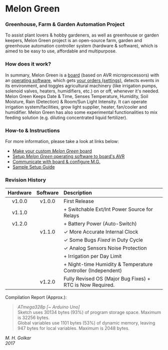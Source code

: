 # Melon Green
### Greenhouse, Farm & Garden Automation Project
To assist plant lovers & hobby gardeners, as well as greenhouse or garden keepers, Melon Green project is an open-source farm, garden and greenhouse automation controller system (hardware & software), which is aimed to be easy to use, affordable and multipurpose.   


### How does it work?
In summary, Melon Green is a [board](Documentation/1_Melon_Green_Board_[DIY].md) (based on AVR microprocessors) with an [operating software](Documentation/2_Upload_Melon_Green_to_AVR.md), which gets [your orders (settings)](Documentation/3_Serial_Command_Line_Interface.md), detects events in its environment, and toggles agricultural machinery (like irrigation pumps, solenoid valves, heaters, humidifiers, etc.) on or off, whenever it's needed.  
Melon Green Keeps Date & Time, Senses Temperature, Humidity, Soil Moisture, Rain (Detection) & Room/Sun Light Intensity. It can operate irrigation system/facilities, grow light supplier, heater, fan/cooler and humidifier. Melon Green has also some experimental functionalities to mix feeding solution (e.g. diluting concentrated liquid fertilizer).  

### How-to & Instructions
For more information, please take a look at links below:
*   [Make your custom *Melon Green* board](Documentation/1_Melon_Green_Board_[DIY].md)
*   [Setup *Melon Green* operating software to board's AVR](Documentation/2_Upload_Melon_Green_to_AVR.md)
*   [Communicate with board & configure M.G.](Documentation/3_Serial_Command_Line_Interface.md)
*   [Sample Setup Guide](Documentation/4_Sample_Setup_Guide.md)

### Revision History
|Hardware|Software|Description|
|:------:|:------:|:----------|
|v1.0.0|v1.0.0|First Release|
|v1.1.0||+ Switchable Ext/Int Power Source for Relays|
|v1.2.0||+ Battery Power (Auto-Switch)|
||v1.1.0|✓ More Accurate Internal Clock|
|||✓ Some Bugs *Fixed* in Duty Cycle |
|||✓ Analog Sensors Noise Protection|
|||+ Irrigation per Day Limit
|||+ Night-time Humidity & Temperature Controller (Independent)|   
||v1.2.0|Fully Revised OS (Major Bug Fixes) + RTC is Now Required.|

Compilation Report (Approx.):  
> *ATmega328p \[~ Arduino Uno]*  
> Sketch uses 30134 bytes (93%) of program storage space. Maximum is 32256 bytes.  
> Global variables use 1101 bytes (53%) of dynamic memory, leaving 947 bytes for local variables. Maximum is 2048 bytes.

<!-- ( ![](Documentation/0_Readme_MG_Image.jpg) ) -->

*M. H. Golkar*  
*2017*
